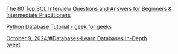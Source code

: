 [The 80 Top SQL Interview Questions and Answers for Beginners & Intermediate Practitioners](https://www.datacamp.com/blog/top-sql-interview-questions-and-answers-for-beginners-and-intermediate-practitioners)

[Python Database Tutorial - geek for geeks](https://www.geeksforgeeks.org/python-database-tutorial/)

[October 9, 2024/#Databases-Learn Databases In-Depth](https://www.freecodecamp.org/news/learn-databases-in-depth/)  
[tweet](https://x.com/freeCodeCamp/status/1884406362563604849)
